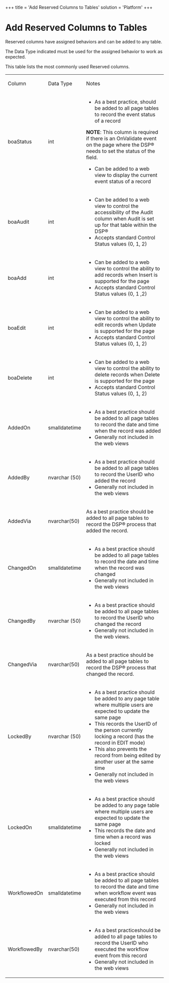 +++
title = 'Add Reserved Columns to Tables'
solution = 'Platform'
+++

# Add Reserved Columns to Tables

Reserved columns have assigned behaviors and can be added to any table.

The Data Type indicated must be used for the assigned behavior to work
as expected.

This table lists the most commonly used Reserved columns.

<table>
<tbody>
<tr class="odd">
<td><p>Column</p></td>
<td><p>Data Type</p></td>
<td><p>Notes</p></td>
</tr>
<tr class="even">
<td><p>boaStatus</p></td>
<td><p>int</p></td>
<td><ul>
<li>As a best practice, should be added to all page tables to record the event status of a record</li>
</ul>
<p><strong>NOTE</strong>: This column is required if there is an OnValidate event on the page where the DSP® needs to set the status of the field.</p>
<ul>
<li>Can be added to a web view to display the current event status of a record</li>
</ul></td>
</tr>
<tr class="odd">
<td><p>boaAudit</p></td>
<td><p>int</p></td>
<td><ul>
<li>Can be added to a web view to control the accessibility of the Audit column when Audit is set up for that table within the DSP®</li>
<li>Accepts standard Control Status values (0, 1, 2)</li>
</ul></td>
</tr>
<tr class="even">
<td><p>boaAdd</p></td>
<td><p>int</p></td>
<td><ul>
<li>Can be added to a web view to control the ability to add records when Insert is supported for the page</li>
<li>Accepts standard Control Status values (0, 1 ,2)</li>
</ul></td>
</tr>
<tr class="odd">
<td><p>boaEdit</p></td>
<td><p>int</p></td>
<td><ul>
<li>Can be added to a web view to control the ability to edit records when Update is supported for the page</li>
<li>Accepts standard Control Status values (0, 1, 2)</li>
</ul></td>
</tr>
<tr class="even">
<td><p>boaDelete</p></td>
<td><p>int</p></td>
<td><ul>
<li>Can be added to a web view to control the ability to delete records when Delete is supported for the page</li>
<li>Accepts standard Control Status values (0, 1, 2)</li>
</ul></td>
</tr>
<tr class="odd">
<td><p>AddedOn</p></td>
<td><p>smalldatetime</p></td>
<td><ul>
<li>As a best practice should be added to all page tables to record the date and time when the record was added</li>
<li>Generally not included in the web views</li>
</ul></td>
</tr>
<tr class="even">
<td><p>AddedBy</p></td>
<td><p>nvarchar (50)</p></td>
<td><ul>
<li>As a best practice should be added to all page tables to record the UserID who added the record</li>
<li>Generally not included in the web views</li>
</ul></td>
</tr>
<tr class="odd">
<td><p>AddedVia</p></td>
<td><p>nvarchar(50)</p></td>
<td><p>As a best practice should be added to all page tables to record the DSP® process that added the record.</p></td>
</tr>
<tr class="even">
<td><p>ChangedOn</p></td>
<td><p>smalldatetime</p></td>
<td><ul>
<li>As a best practice should be added to all page tables to record the date and time when the record was changed</li>
<li>Generally not included in the web views</li>
</ul></td>
</tr>
<tr class="odd">
<td><p>ChangedBy</p></td>
<td><p>nvarchar (50)</p></td>
<td><ul>
<li>As a best practice should be added to all page tables to record the UserID who changed the record</li>
<li>Generally not included in the web views.</li>
</ul></td>
</tr>
<tr class="even">
<td><p>ChangedVia</p></td>
<td><p>nvarchar(50)</p></td>
<td><p>As a best practice should be added to all page tables to record the DSP® process that changed the record.</p></td>
</tr>
<tr class="odd">
<td><p>LockedBy</p></td>
<td><p>nvarchar (50)</p></td>
<td><ul>
<li>As a best practice should be added to any page table where multiple users are expected to update the same page</li>
<li>This records the UserID of the person currently locking a record (has the record in EDIT mode)</li>
<li>This also prevents the record from being edited by another user at the same time</li>
<li>Generally not included in the web views</li>
</ul></td>
</tr>
<tr class="even">
<td><p>LockedOn</p></td>
<td><p>smalldatetime</p></td>
<td><ul>
<li>As a best practice should be added to any page table where multiple users are expected to update the same page</li>
<li>This records the date and time when a record was locked</li>
<li>Generally not included in the web views</li>
</ul></td>
</tr>
<tr class="odd">
<td><p>WorkflowedOn</p></td>
<td><p>smalldatetime</p></td>
<td><ul>
<li>As a best practice should be added to all page tables to record the date and time when workflow event was executed from this record</li>
<li>Generally not included in the web views</li>
</ul></td>
</tr>
<tr class="even">
<td><p>WorkflowedBy</p></td>
<td><p>nvarchar(50)</p></td>
<td><ul>
<li>As a best practiceshould be added to all page tables to record the UserID who executed the workflow event from this record</li>
<li>Generally not included in the web views</li>
</ul></td>
</tr>
</tbody>
</table>
